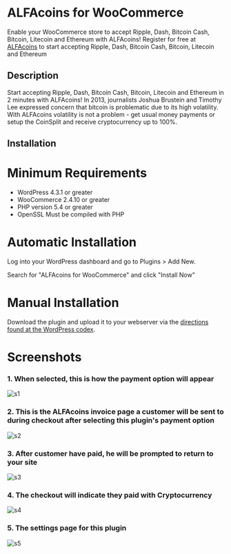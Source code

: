 # ALFAcoins for WooCommerce

Enable your WooCommerce store to accept Ripple, Dash, Bitcoin Cash, Bitcoin, Litecoin and Ethereum with ALFAcoins!
Register for free at [ALFAcoins](https://www.alfacoins.com/user/register) to start accepting Ripple, Dash, Bitcoin Cash, Bitcoin, Litecoin and Ethereum

## Description

Start accepting Ripple, Dash, Bitcoin Cash, Bitcoin, Litecoin and Ethereum in 2 minutes with ALFAcoins!
In 2013, journalists Joshua Brustein and Timothy Lee expressed concern that bitcoin is problematic due to its high volatility.
With ALFAcoins volatility is not a problem - get usual money payments or setup the CoinSplit and receive cryptocurrency up to 100%.

## Installation

# Minimum Requirements 

* WordPress 4.3.1 or greater
* WooCommerce 2.4.10 or greater
* PHP version 5.4 or greater
* OpenSSL Must be compiled with PHP

# Automatic Installation

Log into your WordPress dashboard and go to Plugins > Add New.

Search for "ALFAcoins for WooCommerce" and click "Install Now"

# Manual Installation

Download the plugin and upload it to your webserver via the [directions found at the WordPress codex](http://codex.wordpress.org/Managing_Plugins#Manual_Plugin_Installation).

# Screenshots

### 1. When selected, this is how the payment option will appear

![s1](https://raw.githubusercontent.com/alfacoins/woocommerce/master/assets/screenshot-1.jpg)

### 2. This is the ALFAcoins invoice page a customer will be sent to during checkout after selecting this plugin's payment option

![s2](https://raw.githubusercontent.com/alfacoins/woocommerce/master/assets/screenshot-2.jpg)

### 3. After customer have paid, he will be prompted to return to your site

![s3](https://raw.githubusercontent.com/alfacoins/woocommerce/master/assets/screenshot-3.jpg)

### 4. The checkout will indicate they paid with Cryptocurrency

![s4](https://raw.githubusercontent.com/alfacoins/woocommerce/master/assets/screenshot-4.jpg)

### 5. The settings page for this plugin

![s5](https://raw.githubusercontent.com/alfacoins/woocommerce/master/assets/screenshot-5.jpg)
